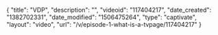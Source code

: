 {
    "title": "VDP",
    "description": "",
    "videoid": "117404217",
    "date_created": "1382702331",
    "date_modified": "1506475264",
    "type": "captivate",
    "layout": "video",
    "url": "\/v\/episode-1-what-is-a-tvpage\/117404217"
}